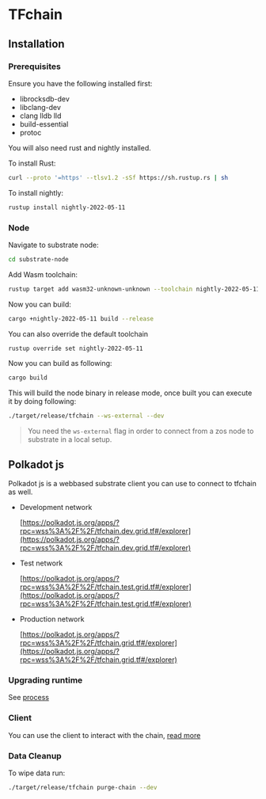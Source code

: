 # TFchain

## Installation

### Prerequisites

Ensure you have the following installed first:

- librocksdb-dev
- libclang-dev
- clang lldb lld
- build-essential
- protoc

You will also need rust and nightly installed.

To install Rust:

```sh
curl --proto '=https' --tlsv1.2 -sSf https://sh.rustup.rs | sh
```

To install nightly:

```sh
rustup install nightly-2022-05-11
```

### Node

Navigate to substrate node:

```sh
cd substrate-node
```

Add Wasm toolchain:

```sh
rustup target add wasm32-unknown-unknown --toolchain nightly-2022-05-11
```

Now you can build:

```sh
cargo +nightly-2022-05-11 build --release
```

You can also override the default toolchain

```sh
rustup override set nightly-2022-05-11
```

Now you can build as following:

```sh
cargo build
```

This will build the node binary in release mode, once built you can execute it by doing following:

```sh
./target/release/tfchain --ws-external --dev
```

> You need the `ws-external` flag in order to connect from a zos node to substrate in a local setup.

## Polkadot js

Polkadot js is a webbased substrate client you can use to connect to tfchain as well.

- Development network

  [https://polkadot.js.org/apps/?rpc=wss%3A%2F%2F/tfchain.dev.grid.tf#/explorer](https://polkadot.js.org/apps/?rpc=wss%3A%2F%2F/tfchain.dev.grid.tf#/explorer)

- Test network

  [https://polkadot.js.org/apps/?rpc=wss%3A%2F%2F/tfchain.test.grid.tf#/explorer](https://polkadot.js.org/apps/?rpc=wss%3A%2F%2F/tfchain.test.grid.tf#/explorer)

- Production network

  [https://polkadot.js.org/apps/?rpc=wss%3A%2F%2F/tfchain.grid.tf#/explorer](https://polkadot.js.org/apps/?rpc=wss%3A%2F%2F/tfchain.grid.tf#/explorer)

### Upgrading runtime

See [process](./substrate-node/upgrade_process.md)

### Client

You can use the client to interact with the chain, [read more](./cli-tool/readme.md)

### Data Cleanup

To wipe data run:

```sh
./target/release/tfchain purge-chain --dev
```
